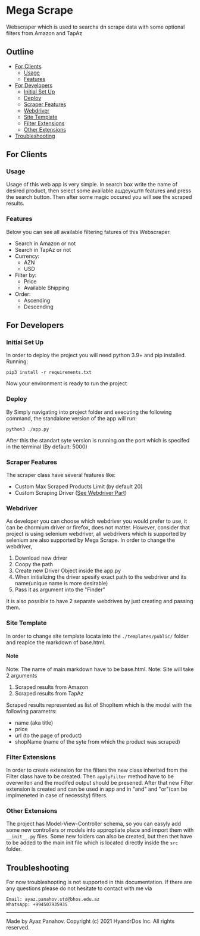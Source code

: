 # Mega Scrape

Webscraper which is used to searcha dn scrape data with some optional filters from Amazon and TapAz

## Outline
- [For Clients](##for-clients)
  - [Usage](###usage)
  - [Features](###features)
- [For Developers](##for-developers)
  - [Initial Set Up](###initial-set-up)
  - [Deploy](###deploy)
  - [Scraper Features](###scraper-features)
  - [Webdriver](###webdriver)
  - [Site Template](###site-template)
  - [Filter Extensions](###filter-extension)
  - [Other Extensions](###other-extensions)
- [Troubleshooting](##troubleshooting)


## For Clients


### Usage
Usage of this web app is very simple. In search box write the name of desired product, then select some available ашдеукштп features and press the search button. Then after some magic occured you will see the scraped results.

### Features
Below you can see all available filtering fatures of this Webscraper.

- Search in Amazon or not
- Search in TapAz or not
- Currency:
  - AZN
  - USD
- Filter by:
  - Price
  - Available Shipping
- Order:
  - Ascending
  - Descending



## For Developers

### Initial Set Up
In order to deploy the project you will need python 3.9+ and pip installed. Running:
```
pip3 install -r requirements.txt
```
Now your environment is ready to run the project

### Deploy
By Simply navigating into project folder and executing the following command, the standalone version of the app will run:
```
python3 ./app.py
```
After this the standart syte version is running on the port which is specifed in the terminal (By default: 5000)

### Scraper Features
The scraper class have several features like:
- Custom Max Scraped Products Limit (by default 20)
- Custom Scraping Driver ([See Webdriver Part](###Webdriver))

### Webdriver
As developer you can choose which webdriver you would prefer to use, it can be chormium driver or firefox, does not matter. However, consider that project is using selenium webdriver, all webdrivers which is supported by selenium are also supported by Mega Scrape.
In order to change the webdriver,
1. Download new driver
2. Coopy the path
3. Create new Driver Object inside the app.py
4. When initializing the driver spesify exact path to the webdriver and its name(unique name is more desirable)
5. Pass it as argument into the "Finder"

It is also possible to have 2 separate webdrives by just creating and passing them.

### Site Template
In order to change site template locata into the `./templates/public/` folder and reaplce the markdown of base.html.

#### Note
Note: The name of main markdown have to be base.html.
Note: Site will take 2 arguments
1. Scraped results from Amazon
2. Scraped results from TapAz

Scraped results represented as list of ShopItem which is the model with the following parametrs:
- name (aka title)
- price
- url (to the page of product)
- shopName (name of the syte from which the product was scraped)

### Filter Extensions
In order to create extension for the filters the new class inherited from the Filter class have to be created. Then `applyFilter` method have to be overwriten and the modifed output should be presened.
After that new Filter extension is created and can be used in app and in "and" and "or"(can be implmeneted in case of necessity) filters.

### Other Extensions
The project has Model-View-Controller schema, so you can easyly add some new controllers or models into approptiate place and import them with `__init__.py` files. Some new folders can also be created, but then thet have to be added to the main init file which is located directly inside the `src` folder.

## Troubleshooting

For now troubleshooting is not supported in this documentation. If there are any questions please do not hesitate to contact with me via
```
Email: ayaz.panahov.std@bhos.edu.az
WhatsApp: +994507935935
```
--------------------------------------------------------------------
Made by Ayaz Panahov.
Copyright (c) 2021 HyandrDos Inc. All rights reserved.
